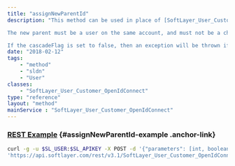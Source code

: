 ```yaml
---
title: "assignNewParentId"
description: "This method can be used in place of [SoftLayer_User_Customer::editObject](/reference/datatypes/$1/#$2) to change the parent user of this user. 

The new parent must be a user on the same account, and must not be a child of this user.  A user is not allowed to change their own parent. 

If the cascadeFlag is set to false, then an exception will be thrown if the new parent does not have all of the permissions that this user possesses.  If the cascadeFlag is set to true, then permissions will be removed from this user and the descendants of this user as necessary so that no children of the parent will have permissions that the parent does not possess. However, setting the cascadeFlag to true will not remove the access all device permissions from this user. The customer portal will need to be used to remove these permissions. "
date: "2018-02-12"
tags:
    - "method"
    - "sldn"
    - "User"
classes:
    - "SoftLayer_User_Customer_OpenIdConnect"
type: "reference"
layout: "method"
mainService : "SoftLayer_User_Customer_OpenIdConnect"
---
```


### [REST Example](#assignNewParentId-example) <a href="/article/rest/"><i class="fas fa-question"></i></a> {#assignNewParentId-example .anchor-link} 
```bash
curl -g -u $SL_USER:$SL_APIKEY -X POST -d '{"parameters": [int, boolean]}' \
'https://api.softlayer.com/rest/v3.1/SoftLayer_User_Customer_OpenIdConnect/{SoftLayer_User_Customer_OpenIdConnectID}/assignNewParentId'
```
